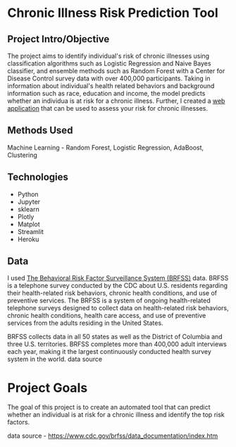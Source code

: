 
# Chronic Illness Risk Prediction Tool

## Project Intro/Objective

The project aims to identify individual's risk of chronic illnesses using classification algorithms such as Logistic Regression and Naive Bayes classifier, and ensemble methods such as Random Forest with a Center for Disease Control survey data with over 400,000 participants. Taking in information about individual's health related behaviors and background information such as race, education and income, the model predicts whether an individua is at risk for a chronic illness.
Further, I created a [web application](https://chronic-predict.herokuapp.com/) that can be used to assess your risk for chronic illnesses.





## Methods Used

Machine Learning - Random Forest, Logistic Regression, AdaBoost, Clustering

## Technologies

- Python
- Jupyter
- sklearn
- Plotly
- Matplot
- Streamlit
- Heroku

## Data

I used [The Behavioral Risk Factor Surveillance System (BRFSS)](https://www.cdc.gov/brfss/data_documentation/index.htm) data. BRFSS is a telephone survey conducted by the CDC about U.S. residents regarding their health-related risk behaviors, chronic health conditions, and use of preventive services.
The BRFSS is a system of ongoing health-related telephone surveys designed to collect data on health-related
risk behaviors, chronic health conditions, health care access, and use of preventive services from the
adults residing in the United States.

BRFSS collects data in all 50 states as well as the District of Columbia and three U.S. territories. BRFSS completes more than 400,000 adult interviews each year, making it the largest continuously conducted health survey system in the world.
data source  

# Project Goals

The goal of this project is to create an automated tool that can predict whether an individual is at risk for a chronic illness and identify the top risk factors.

data source - https://www.cdc.gov/brfss/data_documentation/index.htm
